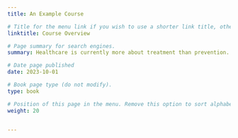 ```yaml
---
title: An Example Course

# Title for the menu link if you wish to use a shorter link title, otherwise remove this option.
linktitle: Course Overview

# Page summary for search engines.
summary: Healthcare is currently more about treatment than prevention. In this course, you can learn about what you might be able to have some control over in your life as you get older, your lifestyle....

# Date page published
date: 2023-10-01

# Book page type (do not modify).
type: book

# Position of this page in the menu. Remove this option to sort alphabetically.
weight: 20


---
```


